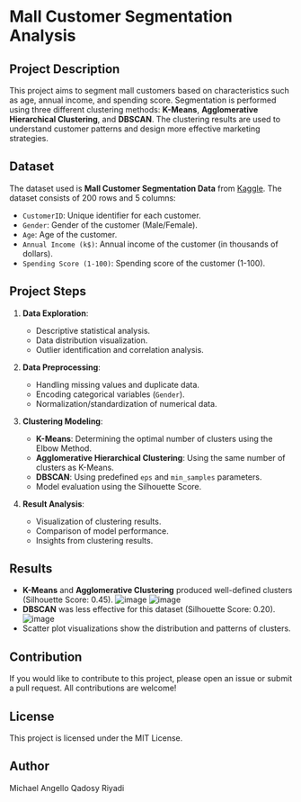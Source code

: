 # Mall Customer Segmentation Analysis

## Project Description
This project aims to segment mall customers based on characteristics such as age, annual income, and spending score. Segmentation is performed using three different clustering methods: **K-Means**, **Agglomerative Hierarchical Clustering**, and **DBSCAN**. The clustering results are used to understand customer patterns and design more effective marketing strategies.

## Dataset
The dataset used is **Mall Customer Segmentation Data** from [Kaggle](https://www.kaggle.com/datasets/vjchoudhary7/customer-segmentation-tutorial-in-python). The dataset consists of 200 rows and 5 columns:
- `CustomerID`: Unique identifier for each customer.
- `Gender`: Gender of the customer (Male/Female).
- `Age`: Age of the customer.
- `Annual Income (k$)`: Annual income of the customer (in thousands of dollars).
- `Spending Score (1-100)`: Spending score of the customer (1-100).

## Project Steps
1. **Data Exploration**:
   - Descriptive statistical analysis.
   - Data distribution visualization.
   - Outlier identification and correlation analysis.

2. **Data Preprocessing**:
   - Handling missing values and duplicate data.
   - Encoding categorical variables (`Gender`).
   - Normalization/standardization of numerical data.

3. **Clustering Modeling**:
   - **K-Means**: Determining the optimal number of clusters using the Elbow Method.
   - **Agglomerative Hierarchical Clustering**: Using the same number of clusters as K-Means.
   - **DBSCAN**: Using predefined `eps` and `min_samples` parameters.
   - Model evaluation using the Silhouette Score.

4. **Result Analysis**:
   - Visualization of clustering results.
   - Comparison of model performance.
   - Insights from clustering results.

## Results
- **K-Means** and **Agglomerative Clustering** produced well-defined clusters (Silhouette Score: 0.45).
  ![image](https://github.com/user-attachments/assets/c1ac706c-d059-4ff0-a030-d17af6a6372a)
  ![image](https://github.com/user-attachments/assets/aa9884fb-2591-4b0b-b67d-581edb5e7cba)
- **DBSCAN** was less effective for this dataset (Silhouette Score: 0.20).
  ![image](https://github.com/user-attachments/assets/bc6fd2ed-4d7f-423f-8938-597128692bec)
- Scatter plot visualizations show the distribution and patterns of clusters.

## Contribution
If you would like to contribute to this project, please open an issue or submit a pull request. All contributions are welcome!

## License
This project is licensed under the MIT License.

## Author
Michael Angello Qadosy Riyadi

